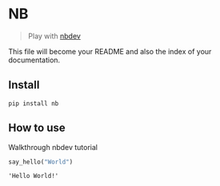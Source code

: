 # NB
> Play with [nbdev](https://github.com/fastai/nbdev)


This file will become your README and also the index of your documentation.

## Install

`pip install nb`

## How to use

Walkthrough nbdev tutorial

```python
say_hello("World")
```




    'Hello World!'


